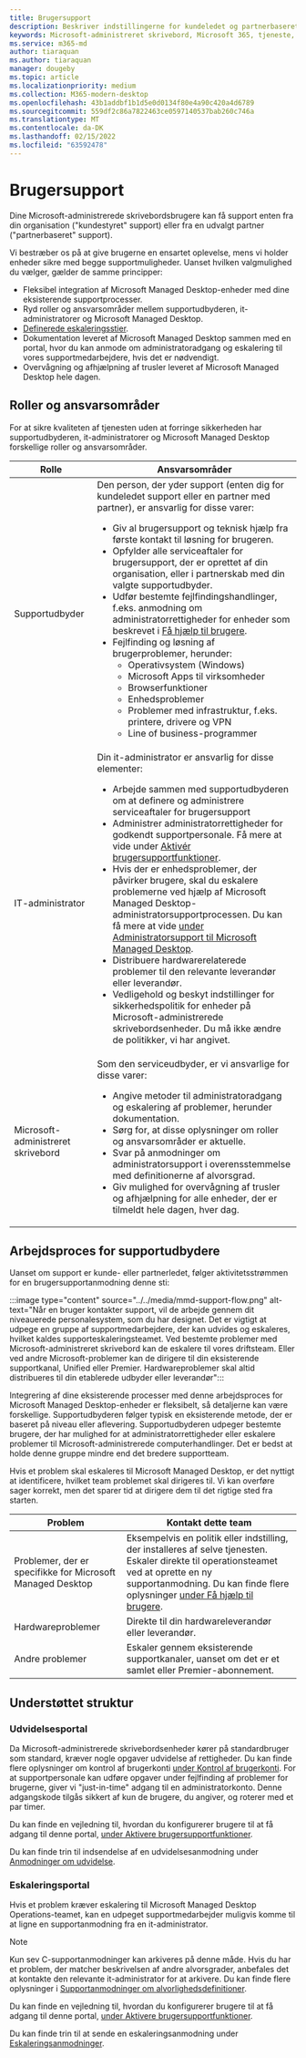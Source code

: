 ```yaml
---
title: Brugersupport
description: Beskriver indstillingerne for kundeledet og partnerbaseret support.
keywords: Microsoft-administreret skrivebord, Microsoft 365, tjeneste, dokumentation
ms.service: m365-md
author: tiaraquan
ms.author: tiaraquan
manager: dougeby
ms.topic: article
ms.localizationpriority: medium
ms.collection: M365-modern-desktop
ms.openlocfilehash: 43b1addbf1b1d5e0d0134f80e4a90c420a4d6789
ms.sourcegitcommit: 559df2c86a7822463ce0597140537bab260c746a
ms.translationtype: MT
ms.contentlocale: da-DK
ms.lasthandoff: 02/15/2022
ms.locfileid: "63592478"
---
```

# <a name="user-support"></a>Brugersupport

Dine Microsoft-administrerede skrivebordsbrugere kan få support enten fra din organisation ("kundestyret" support) eller fra en udvalgt partner ("partnerbaseret" support).

Vi bestræber os på at give brugerne en ensartet oplevelse, mens vi holder enheder sikre med begge supportmuligheder. Uanset hvilken valgmulighed du vælger, gælder de samme principper:

- Fleksibel integration af Microsoft Managed Desktop-enheder med dine eksisterende supportprocesser.
- Ryd roller og ansvarsområder mellem supportudbyderen, it-administratorer og Microsoft Managed Desktop.
- [Definerede eskaleringsstier](#workflow-for-support-providers).
- Dokumentation leveret af Microsoft Managed Desktop sammen med en portal, hvor du kan anmode om administratoradgang og eskalering til vores supportmedarbejdere, hvis det er nødvendigt.
- Overvågning og afhjælpning af trusler leveret af Microsoft Managed Desktop hele dagen.

## <a name="roles-and-responsibilities"></a>Roller og ansvarsområder

For at sikre kvaliteten af tjenesten uden at forringe sikkerheden har supportudbyderen, it-administratorer og Microsoft Managed Desktop forskellige roller og ansvarsområder.

| Rolle | Ansvarsområder |
| ------ | ------ |
| Supportudbyder | Den person, der yder support (enten dig for kundeledet support eller en partner med partner), er ansvarlig for disse varer: <ul><li>Giv al brugersupport og teknisk hjælp fra første kontakt til løsning for brugeren.</li><li>Opfylder alle serviceaftaler for brugersupport, der er oprettet af din organisation, eller i partnerskab med din valgte supportudbyder.</li><li>Udfør bestemte fejlfindingshandlinger, f.eks. anmodning om administratorrettigheder for enheder som beskrevet i [Få hjælp til brugere](../working-with-managed-desktop/end-user-support.md).</li><li>Fejlfinding og løsning af brugerproblemer, herunder: <ul><li>Operativsystem (Windows)</li><li>Microsoft Apps til virksomheder</li><li>Browserfunktioner</li><li>Enhedsproblemer</li><li>Problemer med infrastruktur, f.eks. printere, drivere og VPN</li><li>Line of business-programmer</li></ul></ul> |
| IT-administrator | Din it-administrator er ansvarlig for disse elementer: <ul><li>Arbejde sammen med supportudbyderen om at definere og administrere serviceaftaler for brugersupport</li><li>Administrer administratorrettigheder for godkendt supportpersonale. Få mere at vide under [Aktivér brugersupportfunktioner](../get-started/enable-support.md).</li><li>Hvis der er enhedsproblemer, der påvirker brugere, skal du eskalere problemerne ved hjælp af Microsoft Managed Desktop-administratorsupportprocessen. Du kan få mere at vide [under Administratorsupport til Microsoft Managed Desktop](../working-with-managed-desktop/admin-support.md).</li><li>Distribuere hardwarerelaterede problemer til den relevante leverandør eller leverandør.</li><li>Vedligehold og beskyt indstillinger for sikkerhedspolitik for enheder på Microsoft-administrerede skrivebordsenheder. Du må ikke ændre de politikker, vi har angivet. </li></ul> |
| Microsoft-administreret skrivebord |Som den serviceudbyder, er vi ansvarlige for disse varer: <ul><li>Angive metoder til administratoradgang og eskalering af problemer, herunder dokumentation.</li><li>Sørg for, at disse oplysninger om roller og ansvarsområder er aktuelle.</li><li>Svar på anmodninger om administratorsupport i overensstemmelse med definitionerne af alvorsgrad.</li><li>Giv mulighed for overvågning af trusler og afhjælpning for alle enheder, der er tilmeldt hele dagen, hver dag.</li></ul> |

## <a name="workflow-for-support-providers"></a>Arbejdsproces for supportudbydere

Uanset om support er kunde- eller partnerledet, følger aktivitetsstrømmen for en brugersupportanmodning denne sti:

:::image type="content" source="../../media/mmd-support-flow.png" alt-text="Når en bruger kontakter support, vil de arbejde gennem dit niveauerede personalesystem, som du har designet. Det er vigtigt at udpege en gruppe af supportmedarbejdere, der kan udvides og eskaleres, hvilket kaldes supporteskaleringsteamet. Ved bestemte problemer med Microsoft-administreret skrivebord kan de eskalere til vores driftsteam. Eller ved andre Microsoft-problemer kan de dirigere til din eksisterende supportkanal, Unified eller Premier. Hardwareproblemer skal altid distribueres til din etablerede udbyder eller leverandør":::

Integrering af dine eksisterende processer med denne arbejdsproces for Microsoft Managed Desktop-enheder er fleksibelt, så detaljerne kan være forskellige. Supportudbyderen følger typisk en eksisterende metode, der er baseret på niveau eller aflevering. Supportudbyderen udpeger bestemte brugere, der har mulighed for at administratorrettigheder eller eskalere problemer til Microsoft-administrerede computerhandlinger. Det er bedst at holde denne gruppe mindre end det bredere supportteam.

Hvis et problem skal eskaleres til Microsoft Managed Desktop, er det nyttigt at identificere, hvilket team problemet skal dirigeres til. Vi kan overføre sager korrekt, men det sparer tid at dirigere dem til det rigtige sted fra starten.

| Problem | Kontakt dette team |
| ------ | ------ |
| Problemer, der er specifikke for Microsoft Managed Desktop | Eksempelvis en politik eller indstilling, der installeres af selve tjenesten. Eskaler direkte til operationsteamet ved at oprette en ny supportanmodning. Du kan finde flere oplysninger [under Få hjælp til brugere](../working-with-managed-desktop/end-user-support.md).
| Hardwareproblemer | Direkte til din hardwareleverandør eller leverandør.
| Andre problemer| Eskaler gennem eksisterende supportkanaler, uanset om det er et samlet eller Premier-abonnement.

## <a name="provided-support-framework"></a>Understøttet struktur

### <a name="elevation-portal"></a>Udvidelsesportal

Da Microsoft-administrerede skrivebordsenheder kører på standardbruger som standard, kræver nogle opgaver udvidelse af rettigheder. Du kan finde flere oplysninger om kontrol af brugerkonti [under Kontrol af brugerkonti](/windows/security/identity-protection/user-account-control/user-account-control-overview). For at supportpersonale kan udføre opgaver under fejlfinding [](../working-with-managed-desktop/end-user-support.md#elevation-requests) af problemer for brugerne, giver vi "just-in-time" adgang til en administratorkonto. Denne adgangskode tilgås sikkert af kun de brugere, du angiver, og roterer med et par timer.  

Du kan finde en vejledning til, hvordan du konfigurerer brugere til at få adgang til denne portal, [under Aktivere brugersupportfunktioner](../get-started/enable-support.md).

Du kan finde trin til indsendelse af en udvidelsesanmodning under [Anmodninger om udvidelse](../working-with-managed-desktop/end-user-support.md#elevation-requests).

### <a name="escalation-portal"></a>Eskaleringsportal

Hvis et problem kræver eskalering til Microsoft Managed Desktop Operations-teamet, kan en udpeget supportmedarbejder muligvis komme til at ligne en supportanmodning fra en it-administrator.  

> [!NOTE]
> Kun sev C-supportanmodninger kan arkiveres på denne måde. Hvis du har et problem, der matcher beskrivelsen af andre alvorsgrader, anbefales det at kontakte den relevante it-administrator for at arkivere. Du kan finde flere oplysninger i [Supportanmodninger om alvorlighedsdefinitioner](../working-with-managed-desktop/admin-support.md#support-request-severity-definitions).

Du kan finde en vejledning til, hvordan du konfigurerer brugere til at få adgang til denne portal, [under Aktivere brugersupportfunktioner](../get-started/enable-support.md).

Du kan finde trin til at sende en eskaleringsanmodning under [Eskaleringsanmodninger](../working-with-managed-desktop/end-user-support.md#escalation-requests).
